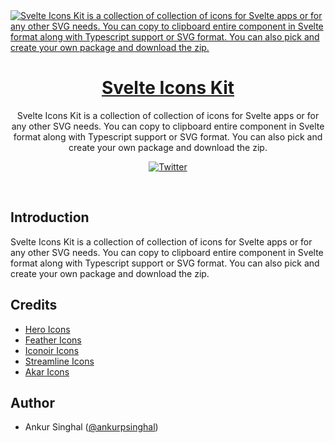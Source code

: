 <a href="https://svelte-icons-kit.singhalankur.com">
  <img alt="Svelte Icons Kit is a collection of collection of icons for Svelte apps or for any other SVG needs. You can copy to clipboard entire component in Svelte format along with Typescript support or SVG format. You can also pick and create your own package and download the zip." src="https://svelte-icons-kit.singhalankur.com/cover.png">
  <h1 align="center">Svelte Icons Kit</h1>
</a>

<p align="center">
  Svelte Icons Kit is a collection of collection of icons for Svelte apps or for any other SVG needs. You can copy to clipboard entire component in Svelte format along with Typescript support or SVG format. You can also pick and create your own package and download the zip.
</p>

<p align="center">
  <a href="https://twitter.com/ankurpsinghal">
    <img src="https://img.shields.io/twitter/follow/ankurpsinghal?style=flat&label=%40ankurpsinghal&logo=twitter&color=0bf&logoColor=fff" alt="Twitter" />
  </a>
</p>

<br/>

## Introduction

Svelte Icons Kit is a collection of collection of icons for Svelte apps or for any other SVG needs. You can copy to clipboard entire component in Svelte format along with Typescript support or SVG format. You can also pick and create your own package and download the zip.

## Credits

- [Hero Icons](https://heroicons.com/)
- [Feather Icons](https://feathericons.com/)
- [Iconoir Icons](https://iconoir.com/)
- [Streamline Icons](https://www.streamlinehq.com/)
- [Akar Icons](https://akaricons.com/)

## Author

- Ankur Singhal ([@ankurpsinghal](https://twitter.com/ankurpsinghal))